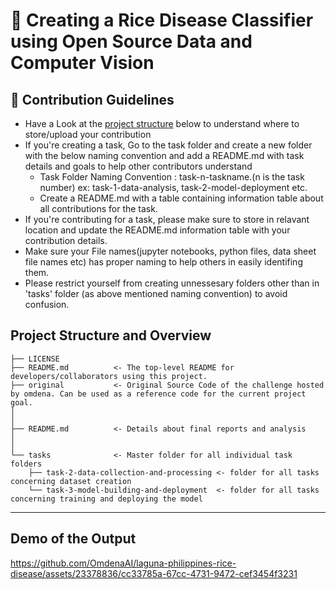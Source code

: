 # 🍙 Creating a Rice Disease Classifier using Open Source Data and Computer Vision 


## 📝 Contribution Guidelines 
- Have a Look at the [project structure](#project-structure-and-overview) below to understand where to store/upload your contribution
- If you're creating a task, Go to the task folder and create a new folder with the below naming convention and add a README.md with task details and goals to help other contributors understand
    - Task Folder Naming Convention : task-n-taskname.(n is the task number) ex: task-1-data-analysis, task-2-model-deployment etc.
    - Create a README.md with a table containing information table about all contributions for the task.
- If you're contributing for a task, please make sure to store in relavant location and update the README.md information table with your contribution details.
- Make sure your File names(jupyter notebooks, python files, data sheet file names etc) has proper naming to help others in easily identifing them.
- Please restrict yourself from creating unnessesary folders other than in 'tasks' folder (as above mentioned naming convention) to avoid confusion. 

## Project Structure and Overview

    ├── LICENSE
    ├── README.md          <- The top-level README for developers/collaborators using this project.
    ├── original           <- Original Source Code of the challenge hosted by omdena. Can be used as a reference code for the current project goal.
    │ 
    │
    ├── README.md          <- Details about final reports and analysis
    │ 
    │   
    └── tasks              <- Master folder for all individual task folders
        ├── task-2-data-collection-and-processing <- folder for all tasks concerning dataset creation
        └── task-3-model-building-and-deployment  <- folder for all tasks concerning training and deploying the model
--------

## Demo of the Output

https://github.com/OmdenaAI/laguna-philippines-rice-disease/assets/23378836/cc33785a-67cc-4731-9472-cef3454f3231
